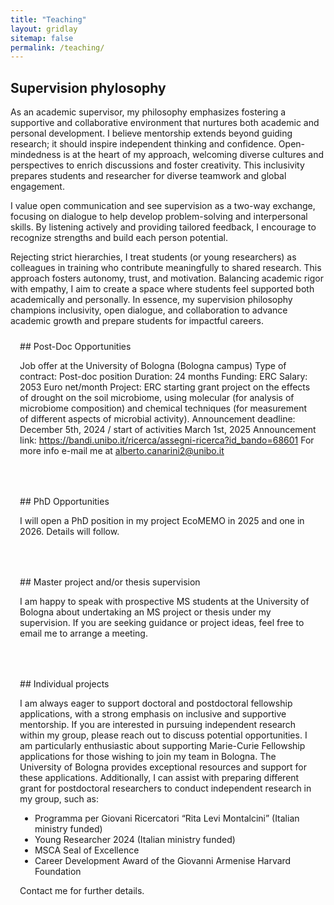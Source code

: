 ```yaml
---
title: "Teaching"
layout: gridlay
sitemap: false
permalink: /teaching/
---
```


## Supervision phylosophy

As an academic supervisor, my philosophy emphasizes fostering a supportive and collaborative environment that nurtures both academic and personal development. I believe mentorship extends beyond guiding research; it should inspire independent thinking and confidence. Open-mindedness is at the heart of my approach, welcoming diverse cultures and perspectives to enrich discussions and foster creativity. This inclusivity prepares students and researcher for diverse teamwork and global engagement.

I value open communication and see supervision as a two-way exchange, focusing on dialogue to help develop problem-solving and interpersonal skills. By listening actively and providing tailored feedback, I encourage  to recognize strengths and build each person potential.

Rejecting strict hierarchies, I treat students (or young researchers) as colleagues in training who contribute meaningfully to shared research. This approach fosters autonomy, trust, and motivation. Balancing academic rigor with empathy, I aim to create a space where students feel supported both academically and personally. In essence, my supervision philosophy champions inclusivity, open dialogue, and collaboration to advance academic growth and prepare students for impactful careers.

<style>
.btn{
    margin-bottom:5px;
    padding-top:1px;
    padding-bottom:1px;
    padding-left:15px;
    padding-right:15px;
}
.jumbotron{
    padding:3%;
    padding-bottom:10px;
    padding-top:10px;
    margin-top:10px;
    margin-bottom:30px;
}
</style>

<div class="jumbotron">
## Post-Doc Opportunities

Job offer at the University of Bologna (Bologna campus)
Type of contract: Post-doc position
Duration: 24 months
Funding: ERC
Salary: 2053 Euro net/month
Project: ERC starting grant project on the effects of drought on the soil microbiome, using molecular (for analysis of microbiome composition) and chemical techniques (for measurement of different aspects of microbial activity).
Announcement deadline: December 5th, 2024 / start of activities March 1st, 2025
Announcement link: https://bandi.unibo.it/ricerca/assegni-ricerca?id_bando=68601
For more info e-mail me at alberto.canarini2@unibo.it
</div>

<div class="jumbotron">
## PhD Opportunities

I will open a PhD position in my project EcoMEMO in 2025 and one in 2026. Details will follow.
</div>

<div class="jumbotron">
## Master project and/or thesis supervision

I am happy to speak with prospective MS students at the University of Bologna about undertaking an MS project or thesis under my supervision. If you are seeking guidance or project ideas, feel free to email me to arrange a meeting.
</div>

<div class="jumbotron">
## Individual projects

I am always eager to support doctoral and postdoctoral fellowship applications, with a strong emphasis on inclusive and supportive mentorship. If you are interested in pursuing independent research within my group, please reach out to discuss potential opportunities. I am particularly enthusiastic about supporting Marie-Curie Fellowship applications for those wishing to join my team in Bologna. The University of Bologna provides exceptional resources and support for these applications. Additionally, I can assist with preparing different grant for postdoctoral researchers to conduct independent research in my group, such as:
- Programma per Giovani Ricercatori   “Rita Levi Montalcini” (Italian ministry funded)
- Young Researcher 2024 (Italian ministry funded)
- MSCA Seal of Excellence
- Career Development Award of the Giovanni Armenise Harvard Foundation


Contact me for further details.
</div>